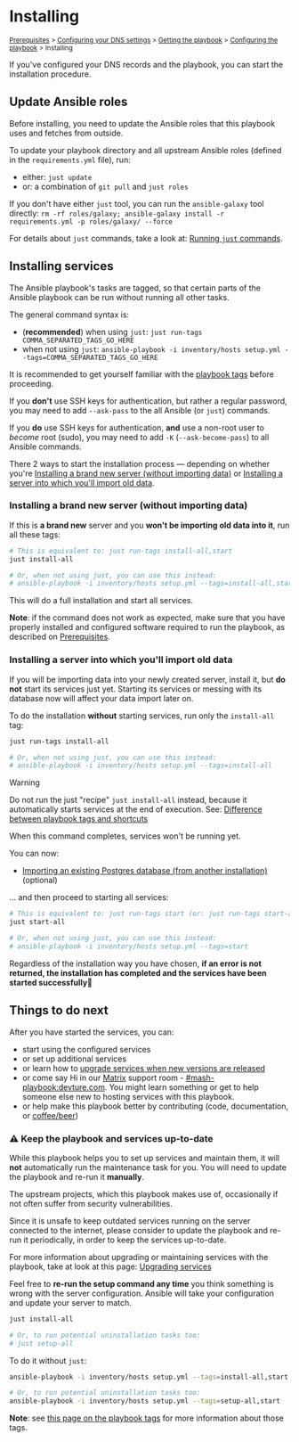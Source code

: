 <!--
SPDX-FileCopyrightText: 2018 - 2025 Slavi Pantaleev
SPDX-FileCopyrightText: 2018 Aaron Raimist
SPDX-FileCopyrightText: 2018 - 2024 MDAD project contributors
SPDX-FileCopyrightText: 2019 Edgars Voroboks
SPDX-FileCopyrightText: 2019 Michael Haak
SPDX-FileCopyrightText: 2020 Kevin Lanni
SPDX-FileCopyrightText: 2024 Nikita Chernyi
SPDX-FileCopyrightText: 2024 Mitja Jež
SPDX-FileCopyrightText: 2024 - 2025 Suguru Hirahara

SPDX-License-Identifier: AGPL-3.0-or-later
-->

# Installing

<sup>[Prerequisites](prerequisites.md) > [Configuring your DNS settings](configuring-dns.md) > [Getting the playbook](getting-the-playbook.md) > [Configuring the playbook](configuring-playbook.md) > Installing</sup>

If you've configured your DNS records and the playbook, you can start the installation procedure.

## Update Ansible roles

Before installing, you need to update the Ansible roles that this playbook uses and fetches from outside.

To update your playbook directory and all upstream Ansible roles (defined in the `requirements.yml` file), run:

- either: `just update`
- or: a combination of `git pull` and `just roles`

If you don't have either `just` tool, you can run the `ansible-galaxy` tool directly: `rm -rf roles/galaxy; ansible-galaxy install -r requirements.yml -p roles/galaxy/ --force`

For details about `just` commands, take a look at: [Running `just` commands](just.md).

## Installing services

The Ansible playbook's tasks are tagged, so that certain parts of the Ansible playbook can be run without running all other tasks.

The general command syntax is:
- (**recommended**) when using `just`: `just run-tags COMMA_SEPARATED_TAGS_GO_HERE`
- when not using `just`: `ansible-playbook -i inventory/hosts setup.yml --tags=COMMA_SEPARATED_TAGS_GO_HERE`

It is recommended to get yourself familiar with the [playbook tags](playbook-tags.md) before proceeding.

If you **don't** use SSH keys for authentication, but rather a regular password, you may need to add `--ask-pass` to the all Ansible (or `just`) commands.

If you **do** use SSH keys for authentication, **and** use a non-root user to *become* root (sudo), you may need to add `-K` (`--ask-become-pass`) to all Ansible commands.

There 2 ways to start the installation process — depending on whether you're [Installing a brand new server (without importing data)](#installing-a-brand-new-server-without-importing-data) or [Installing a server into which you'll import old data](#installing-a-server-into-which-youll-import-old-data).

### Installing a brand new server (without importing data)

If this is **a brand new** server and you **won't be importing old data into it**, run all these tags:

```sh
# This is equivalent to: just run-tags install-all,start
just install-all

# Or, when not using just, you can use this instead:
# ansible-playbook -i inventory/hosts setup.yml --tags=install-all,start
```

This will do a full installation and start all services.

**Note**: if the command does not work as expected, make sure that you have properly installed and configured software required to run the playbook, as described on [Prerequisites](prerequisites.md).

### Installing a server into which you'll import old data

If you will be importing data into your newly created server, install it, but **do not** start its services just yet. Starting its services or messing with its database now will affect your data import later on.

To do the installation **without** starting services, run only the `install-all` tag:

```sh
just run-tags install-all

# Or, when not using just, you can use this instead:
# ansible-playbook -i inventory/hosts setup.yml --tags=install-all
```

> [!WARNING]
> Do not run the just "recipe" `just install-all` instead, because it automatically starts services at the end of execution. See: [Difference between playbook tags and shortcuts](just.md#difference-between-playbook-tags-and-shortcuts)

When this command completes, services won't be running yet.

You can now:

- [Importing an existing Postgres database (from another installation)](services/postgres.md#importing) (optional)

… and then proceed to starting all services:

```sh
# This is equivalent to: just run-tags start (or: just run-tags start-all)
just start-all

# Or, when not using just, you can use this instead:
# ansible-playbook -i inventory/hosts setup.yml --tags=start
```

Regardless of the installation way you have chosen, **if an error is not returned, the installation has completed and the services have been started successfully**🎉

## Things to do next

After you have started the services, you can:

- start using the configured services
- or set up additional services
- or learn how to [upgrade services when new versions are released](maintenance-upgrading-services.md)
- or come say Hi in our [Matrix](https://matrix.org) support room - [#mash-playbook:devture.com](https://matrix.to/#/#mash-playbook:devture.com). You might learn something or get to help someone else new to hosting services with this playbook.
- or help make this playbook better by contributing (code, documentation, or [coffee/beer](https://liberapay.com/mother-of-all-self-hosting/donate))

### ⚠️ Keep the playbook and services up-to-date

While this playbook helps you to set up services and maintain them, it will **not** automatically run the maintenance task for you. You will need to update the playbook and re-run it **manually**.

The upstream projects, which this playbook makes use of, occasionally if not often suffer from security vulnerabilities.

Since it is unsafe to keep outdated services running on the server connected to the internet, please consider to update the playbook and re-run it periodically, in order to keep the services up-to-date.

For more information about upgrading or maintaining services with the playbook, take at look at this page: [Upgrading services](maintenance-upgrading-services.md)

Feel free to **re-run the setup command any time** you think something is wrong with the server configuration. Ansible will take your configuration and update your server to match.

```sh
just install-all

# Or, to run potential uninstallation tasks too:
# just setup-all
```

To do it without `just`:

```sh
ansible-playbook -i inventory/hosts setup.yml --tags=install-all,start

# Or, to run potential uninstallation tasks too:
ansible-playbook -i inventory/hosts setup.yml --tags=setup-all,start
```

**Note**: see [this page on the playbook tags](playbook-tags.md) for more information about those tags.

